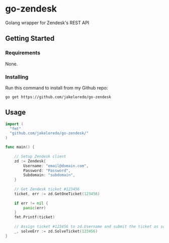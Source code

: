 # go-zendesk
Golang wrapper for Zendesk's REST API

## Getting Started

### Requirements

None.

### Installing

Run this command to install from my Github repo:

```
go get https://github.com/jakeloredo/go-zendesk
```

## Usage

```go
import (
  "fmt"
  "github.com/jakeloredo/go-zendesk/"
)

func main() {
    
    // Setup Zendesk client
    zd := Zendesk{
        Username: "email@domain.com",
        Password: "Password",
        Subdomain: "subdomain",
    }
  
    // Get Zendesk ticket #123456
    ticket, err := zd.GetOneTicket(123456)
    
    if err != nil {
        panic(err)
    }
    fmt.Printf(ticket)
    
    // Assign ticket #123456 to zd.Username and submit the ticket as solved
    _, solveErr := zd.SolveTicket(123456)
}
```

